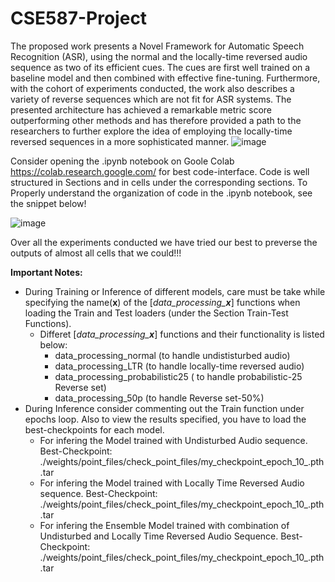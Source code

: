 # CSE587-Project
The proposed work presents a Novel Framework for Automatic Speech Recognition (ASR), using the normal and the locally-time reversed audio sequence as two of its efficient cues. The cues are first well trained on a baseline model and then combined with effective fine-tuning. Furthermore, with the cohort of experiments conducted, the work also describes a variety of reverse sequences which are not fit for ASR systems. The presented architecture has achieved a remarkable metric score outperforming other methods and has therefore provided a path to the researchers to further explore the idea of employing the locally-time reversed sequences in a more sophisticated manner.
![image](https://user-images.githubusercontent.com/47940851/236496758-a5c38ba2-de56-4489-9898-56e0db977d15.png)

Consider opening the .ipynb notebook on Goole Colab https://colab.research.google.com/ for best code-interface. Code is well structured in Sections and in cells under the corresponding sections. To Properly understand the organization of code in the .ipynb notebook, see the snippet below! 

![image](https://user-images.githubusercontent.com/47940851/236500252-4c5cabea-d811-4cf2-b797-652e292bea84.png)

Over all the experiments conducted we have tried our best to preverse the outputs of almost all cells that we could!!! 

**Important Notes:** 
* During Training or Inference of different models, care must be take while specifying the name(**x**)  of the [*data_processing_**x***] functions when loading the Train and Test loaders (under the Section Train-Test Functions). 
  * Differet [*data_processing_**x***] functions and their functionality is listed below: 
    * data_processing_normal (to handle undististurbed audio)
    * data_processing_LTR (to handle locally-time reversed audio)
    * data_processing_probabilistic25 ( to handle probabilistic-25 Reverse set)
    * data_processing_50p (to handle Reverse set-50%)
* During Inference consider commenting out the Train function under epochs loop. Also to view the results specified, you have to load the best-checkpoints for each model. 
  * For infering the Model trained with Undisturbed Audio sequence.
    Best-Checkpoint: ./weights/point_files/check_point_files/my_checkpoint_epoch_10_.pth.tar
  * For infering the Model trained with Locally Time Reversed Audio sequence.
    Best-Checkpoint: ./weights/point_files/check_point_files/my_checkpoint_epoch_10_.pth.tar
  * For infering the Ensemble Model trained with combination of Undisturbed and Locally Time Reversed Audio Sequence.
    Best-Checkpoint: ./weights/point_files/check_point_files/my_checkpoint_epoch_10_.pth.tar
  
